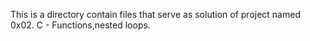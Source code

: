 This is a directory contain files that serve as solution of project named 0x02. C - Functions,nested loops.
